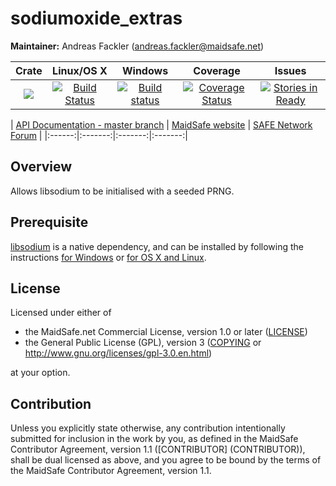 # sodiumoxide_extras

**Maintainer:** Andreas Fackler (andreas.fackler@maidsafe.net)

|Crate|Linux/OS X|Windows|Coverage|Issues|
|:---:|:--------:|:-----:|:------:|:----:|
|[![](http://meritbadge.herokuapp.com/sodiumoxide_extras)](https://crates.io/crates/sodiumoxide_extras)|[![Build Status](https://travis-ci.org/maidsafe/sodiumoxide_extras.svg?branch=master)](https://travis-ci.org/maidsafe/sodiumoxide_extras)|[![Build status](https://ci.appveyor.com/api/projects/status/p90mnj95porm9adn/branch/master?svg=true)](https://ci.appveyor.com/project/MaidSafe-QA/sodiumoxide-extras/branch/master)|[![Coverage Status](https://coveralls.io/repos/github/maidsafe/sodiumoxide_extras/badge.svg?branch=master)](https://coveralls.io/github/maidsafe/sodiumoxide_extras?branch=master)|[![Stories in Ready](https://badge.waffle.io/maidsafe/sodiumoxide_extras.png?label=ready&title=Ready)](https://waffle.io/maidsafe/sodiumoxide_extras)|

| [API Documentation - master branch](http://docs.maidsafe.net/sodiumoxide_extras/master) | [MaidSafe website](http://maidsafe.net) | [SAFE Network Forum](https://forum.safenetwork.io) |
|:------:|:-------:|:-------:|:-------:|

## Overview

Allows libsodium to be initialised with a seeded PRNG.

## Prerequisite

[libsodium](https://github.com/jedisct1/libsodium) is a native dependency, and can be installed by following the instructions [for Windows](https://github.com/maidsafe/QA/blob/master/Documentation/Install%20libsodium%20for%20Windows.md) or [for OS X and Linux](https://github.com/maidsafe/QA/blob/master/Documentation/Install%20libsodium%20for%20OS%20X%20or%20Linux.md).

## License

Licensed under either of

* the MaidSafe.net Commercial License, version 1.0 or later ([LICENSE](LICENSE))
* the General Public License (GPL), version 3 ([COPYING](COPYING) or http://www.gnu.org/licenses/gpl-3.0.en.html)

at your option.

## Contribution

Unless you explicitly state otherwise, any contribution intentionally submitted for inclusion in the
work by you, as defined in the MaidSafe Contributor Agreement, version 1.1 ([CONTRIBUTOR]
(CONTRIBUTOR)), shall be dual licensed as above, and you agree to be bound by the terms of the
MaidSafe Contributor Agreement, version 1.1.
